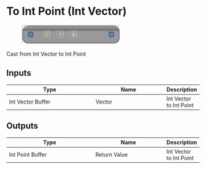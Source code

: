 # To Int Point (Int Vector)

<div align="left" data-full-width="false">

<figure><img src="To_Int_Point_(Int_Vector).png" alt=""><figcaption></figcaption></figure>

</div>

Cast from Int Vector to Int Point

## Inputs

<table>
<thead><tr><th width="250">Type</th><th width="200">Name</th><th>Description</th></tr></thead>
<tbody>
<tr><td>Int Vector Buffer</td><td>Vector</td><td>Int Vector to Int Point</td></tr>
</tbody>
</table>

## Outputs

<table>
<thead><tr><th width="250">Type</th><th width="200">Name</th><th>Description</th></tr></thead>
<tbody>
<tr><td>Int Point Buffer</td><td>Return Value</td><td>Int Vector to Int Point</td></tr>
</tbody>
</table>